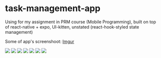 # task-management-app
Using for my assignment in PRM course (Mobile Programming), built on top of react-native + expo, UI-kitten, unstated (react-hook-styled state management)

Some of app's screenshoot: [Imgur](https://imgur.com/a/YWis4aF)

![](https://i.imgur.com/Rtu3GrZ.png) ![](https://i.imgur.com/Ood0pn9.png) ![](https://i.imgur.com/BXlGfAw.png) ![](https://i.imgur.com/bTDzrqG.png) ![](https://i.imgur.com/P76lLiD.png) ![](https://i.imgur.com/jDfwLfo.png) ![](https://i.imgur.com/W5D7sxG.png)
